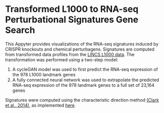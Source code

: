 # Transformed L1000 to RNA-seq Perturbational Signatures Gene Search

This Appyter provides visualizations of the RNA-seq signatures induced by CRISPR knockouts and chemical perturbagens. Signatures are computed from transformed data profiles from the [LINCS L1000 data](). The transformation was performed using a two-step model: 
1. A cycleGAN model was used to first predict the RNA-seq expression of the 978 L1000 landmark genes
2. A fully connected neural network was used to extrapolate the predicted RNA-seq expression of the 978 landmark genes to a full set of 23,164 genes

Signatures were computed using the characteristic direction method [(Clark et al., 2014)](https://bmcbioinformatics.biomedcentral.com/articles/10.1186/1471-2105-15-79), as implemented [here](https://github.com/MaayanLab/maayanlab-bioinformatics/blob/master/maayanlab_bioinformatics/dge/characteristic_direction.py). 